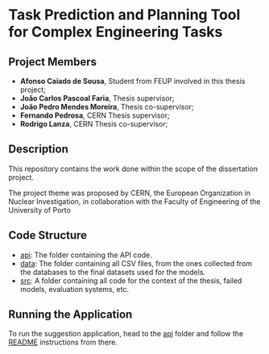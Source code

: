 # Task Prediction and Planning Tool for Complex Engineering Tasks

## Project Members

- **Afonso Caiado de Sousa**, Student from FEUP involved in this thesis project;
- **João Carlos Pascoal Faria**, Thesis supervisor;
- **João Pedro Mendes Moreira**, Thesis co-supervisor;
- **Fernando Pedrosa**, CERN Thesis supervisor;
- **Rodrigo Lanza**, CERN Thesis co-supervisor;

## Description

This repository contains the work done within the scope of the dissertation project.

The project theme was proposed by CERN, the European Organization in Nuclear Investigation, in collaboration with the Faculty of Engineering of the University of Porto

## Code Structure

- [api](api): The folder containing the API code.
- [data](data): The folder containing all CSV files, from the ones collected from the databases to the final datasets used for the models.
- [src](src): A folder containing all code for the context of the thesis, failed models, evaluation systems, etc.

## Running the Application

To run the suggestion application, head to the [api](api) folder and follow the [README](api/README.md) instructions from there.